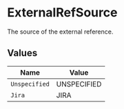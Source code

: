 # ExternalRefSource

The source of the external reference.


## Values

| Name          | Value         |
| ------------- | ------------- |
| `Unspecified` | UNSPECIFIED   |
| `Jira`        | JIRA          |
